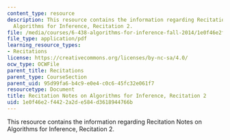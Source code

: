 ```yaml
---
content_type: resource
description: This resource contains the information regarding Recitation Notes on
  Algorithms for Inference, Recitation 2.
file: /media/courses/6-438-algorithms-for-inference-fall-2014/1e0f46e2f4422a2de584d3618944766b_MIT6_438F14_rec2.pdf
file_type: application/pdf
learning_resource_types:
- Recitations
license: https://creativecommons.org/licenses/by-nc-sa/4.0/
ocw_type: OCWFile
parent_title: Recitations
parent_type: CourseSection
parent_uid: 95d99fa6-b4c9-e0e4-c0c6-45fc32e061f7
resourcetype: Document
title: Recitation Notes on Algorithms for Inference, Recitation 2
uid: 1e0f46e2-f442-2a2d-e584-d3618944766b
---
```

This resource contains the information regarding Recitation Notes on Algorithms for Inference, Recitation 2.